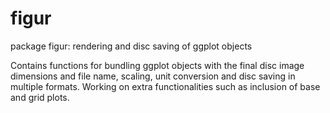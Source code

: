 # figur
package figur: rendering and disc saving of ggplot objects

Contains functions for bundling ggplot objects with the final disc image dimensions and file name, scaling, unit conversion and disc saving in multiple formats. Working on extra functionalities such as inclusion of base and grid plots.
